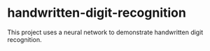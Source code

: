# handwritten-digit-recognition
This project uses a neural network to demonstrate handwritten digit recognition.
